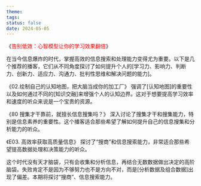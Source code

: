 ```yaml
---
theme: 
tags: 
status: false
date: 2024-05-05
---
```

《<font color="#ff0000">告别低效：心智模型让你的学习效果翻倍</font>》

在当今信息爆炸的时代，掌握高效的信息搜索和处理能力变得尤为重要。以下是几个推荐的播客，它们从不同角度探讨了如何提升个人的[学习力、影响力、判断力、创新力、适应力、沟通力、批判性思维和解决问题的能力]。

《02.绘制自己的认知地图，把大脑当成你的加工厂》 强调了[认知地图]的重要性以及如何通过不同的[知识交融]来增强个人的认知边界。这对于想要提高学习效率和速度的听众来说是一个宝贵的资源。

《80 搜集才干靠前，就擅长信息搜集吗？》 深入讨论了搜集才干和搜集能力，特别是信息素养的重要性。这个播客适合那些希望了解如何提升自己的信息搜集和分析能力的听众。

《E03. 高效率获取高质量信息》 探讨了“搜商”和信息搜索能力，非常适合那些希望提高数据处理和决策能力的听众。


这个时代没有天才脑袋，只有会收集和分析信息，再结合无数数据做出决定的高阶脑袋。失败肯定不是因为不够努力也不是方向不对，而是[分析数据及组合数据]出现了偏差。本期将探讨“搜商”、信息搜索能力。
